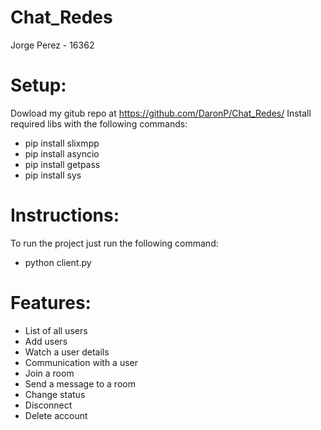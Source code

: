 # Chat_Redes
Jorge Perez - 16362

# Setup:

 Dowload my gitub repo at https://github.com/DaronP/Chat_Redes/
 Install required libs with the following commands:
* pip install slixmpp
* pip install asyncio
* pip install getpass
* pip install sys


# Instructions:

To run the project just run the following command:
- python client.py

# Features:
- List of all users
- Add users
- Watch a user details
- Communication with a user
- Join a room
- Send a message to a room
- Change status
- Disconnect
- Delete account
